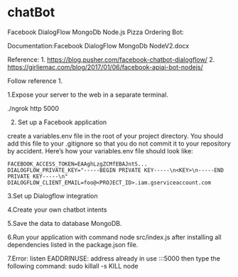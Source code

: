 # chatBot

Facebook DialogFlow MongoDb Node.js Pizza Ordering Bot:

Documentation:Facebook DialogFlow MongoDb NodeV2.docx



Reference:
1.
https://blog.pusher.com/facebook-chatbot-dialogflow/
2.
https://girliemac.com/blog/2017/01/06/facebook-apiai-bot-nodejs/


Follow reference 1.



1.Expose your server to the web in a separate terminal.

 ./ngrok http 5000
 
 
 
2. Set up a Facebook application


create a variables.env
file in the root of your project directory. You should add this file to your .gitignore so that you do not commit it to your repository by accident. Here’s how your variables.env file should look like:

    FACEBOOK_ACCESS_TOKEN=EAAghLzgZCMfEBAJntS...
    DIALOGFLOW_PRIVATE_KEY="-----BEGIN PRIVATE KEY-----\n<KEY>\n-----END PRIVATE KEY-----\n"
    DIALOGFLOW_CLIENT_EMAIL=foo@<PROJECT_ID>.iam.gserviceaccount.com


3.Set up Dialogflow integration



4.Create your own chatbot intents



5.Save the data to database MongoDB.
 
 
 
 
6.Run your application with command node src/index.js after installing all dependencies listed in the package.json file.


7.Error: listen EADDRINUSE: address already in use :::5000
then type the following command:
sudo killall -s KILL node

 
 

